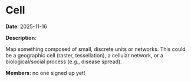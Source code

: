 # Cell

**Date**: 2025-11-16

**Description**:

Map something composed of small, discrete units or networks. This could be a geographic cell (raster, tessellation), a cellular network, or a biological/social process (e.g., disease spread).

**Members**: no one signed up yet!
